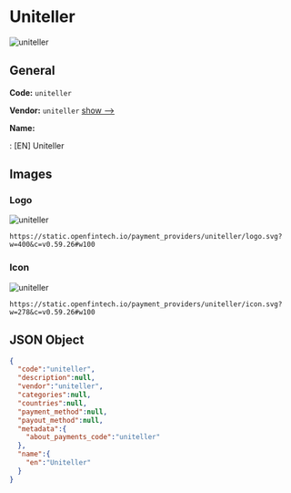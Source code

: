 
# Uniteller 
![uniteller](https://static.openfintech.io/payment_providers/uniteller/logo.svg?w=400&c=v0.59.26#w100)  

## General 
 
**Code:** `uniteller` 
 
**Vendor:** `uniteller` [show -->](/vendors/uniteller/) 
 
**Name:** 
 
:	[EN] Uniteller 
 

## Images 

### Logo 
 
![uniteller](https://static.openfintech.io/payment_providers/uniteller/logo.svg?w=400&c=v0.59.26#w100)  

```
https://static.openfintech.io/payment_providers/uniteller/logo.svg?w=400&c=v0.59.26#w100
```  

### Icon 
 
![uniteller](https://static.openfintech.io/payment_providers/uniteller/icon.svg?w=278&c=v0.59.26#w100)  

```
https://static.openfintech.io/payment_providers/uniteller/icon.svg?w=278&c=v0.59.26#w100
```  

## JSON Object 

```json
{
  "code":"uniteller",
  "description":null,
  "vendor":"uniteller",
  "categories":null,
  "countries":null,
  "payment_method":null,
  "payout_method":null,
  "metadata":{
    "about_payments_code":"uniteller"
  },
  "name":{
    "en":"Uniteller"
  }
}
```  

